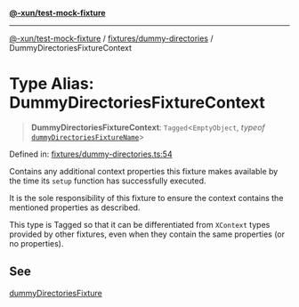 [**@-xun/test-mock-fixture**](../../../README.md)

***

[@-xun/test-mock-fixture](../../../README.md) / [fixtures/dummy-directories](../README.md) / DummyDirectoriesFixtureContext

# Type Alias: DummyDirectoriesFixtureContext

> **DummyDirectoriesFixtureContext**: `Tagged`\<`EmptyObject`, *typeof* [`dummyDirectoriesFixtureName`](../variables/dummyDirectoriesFixtureName.md)\>

Defined in: [fixtures/dummy-directories.ts:54](https://github.com/Xunnamius/test-utils/blob/5def0ad49a4eadefc61d6daed0a34b59fa75efb7/packages/test-mock-fixture/src/fixtures/dummy-directories.ts#L54)

Contains any additional context properties this fixture makes available by
the time its `setup` function has successfully executed.

It is the sole responsibility of this fixture to ensure the context contains
the mentioned properties as described.

This type is Tagged so that it can be differentiated from `XContext`
types provided by other fixtures, even when they contain the same properties
(or no properties).

## See

[dummyDirectoriesFixture](../functions/dummyDirectoriesFixture.md)
